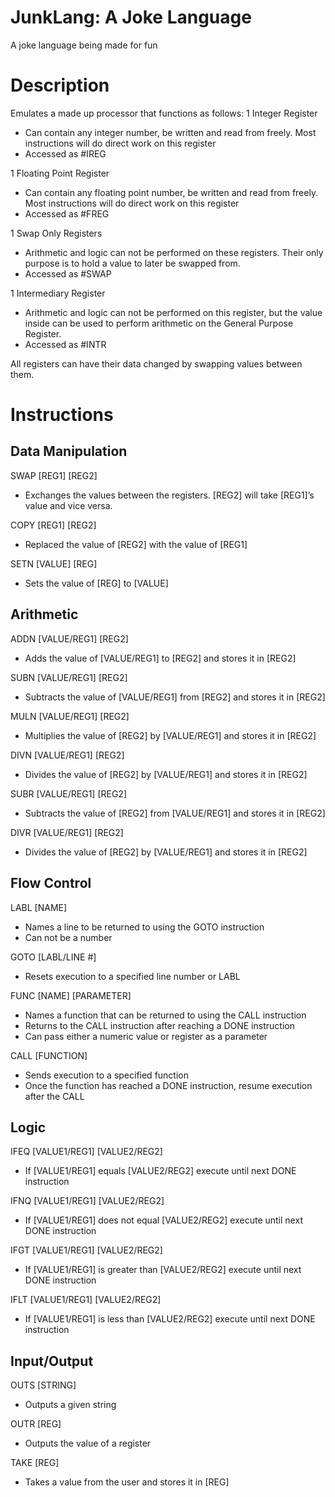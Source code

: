 # JunkLang: A Joke Language
A joke language being made for fun
# Description
Emulates a made up processor that functions as follows:
1 Integer Register
- Can contain any integer number, be written and read from freely. Most instructions will do direct work on this register
- Accessed as #IREG

1 Floating Point Register
- Can contain any floating point number, be written and read from freely. Most instructions will do direct work on this register
- Accessed as #FREG

1 Swap Only Registers
- Arithmetic and logic can not be performed on these registers. Their only purpose is to hold a value to later be swapped from.
- Accessed as #SWAP

1 Intermediary Register
- Arithmetic and logic can not be performed on this register, but the value inside can be used to perform arithmetic on the General Purpose Register.
- Accessed as #INTR

All registers can have their data changed by swapping values between them.
# Instructions
## Data Manipulation
SWAP [REG1] [REG2]
- Exchanges the values between the registers. [REG2] will take [REG1]’s value and vice versa.

COPY [REG1] [REG2]
- Replaced the value of [REG2] with the value of [REG1]

SETN [VALUE] [REG]
- Sets the value of [REG] to [VALUE]

## Arithmetic
ADDN [VALUE/REG1] [REG2]
- Adds the value of [VALUE/REG1] to [REG2] and stores it in [REG2]

SUBN [VALUE/REG1] [REG2]
- Subtracts the value of [VALUE/REG1] from [REG2] and stores it in [REG2]

MULN [VALUE/REG1] [REG2]
- Multiplies the value of [REG2] by [VALUE/REG1] and stores it in [REG2]

DIVN [VALUE/REG1] [REG2]
- Divides the value of [REG2] by [VALUE/REG1] and stores it in [REG2]

SUBR [VALUE/REG1] [REG2]
- Subtracts the value of [REG2] from [VALUE/REG1] and stores it in [REG2]

DIVR [VALUE/REG1] [REG2]
- Divides the value of [REG2] by [VALUE/REG1] and stores it in [REG2]

## Flow Control
LABL [NAME]
- Names a line to be returned to using the GOTO instruction
- Can not be a number

GOTO [LABL/LINE #]
- Resets execution to a specified line number or LABL

FUNC [NAME] [PARAMETER]
- Names a function that can be returned to using the CALL instruction
- Returns to the CALL instruction after reaching a DONE instruction
- Can pass either a numeric value or register as a parameter

CALL [FUNCTION]
- Sends execution to a specified function
- Once the function has reached a DONE instruction, resume execution after the CALL

## Logic
IFEQ [VALUE1/REG1] [VALUE2/REG2]
- If [VALUE1/REG1] equals [VALUE2/REG2] execute until next DONE instruction

IFNQ [VALUE1/REG1] [VALUE2/REG2]
- If [VALUE1/REG1] does not equal [VALUE2/REG2] execute until next DONE instruction

IFGT [VALUE1/REG1] [VALUE2/REG2]
- If [VALUE1/REG1] is greater than [VALUE2/REG2] execute until next DONE instruction

IFLT [VALUE1/REG1] [VALUE2/REG2]
- If [VALUE1/REG1] is less than [VALUE2/REG2] execute until next DONE instruction

## Input/Output
OUTS [STRING]
- Outputs a given string

OUTR [REG]
- Outputs the value of a register

TAKE [REG]
- Takes a value from the user and stores it in [REG]
